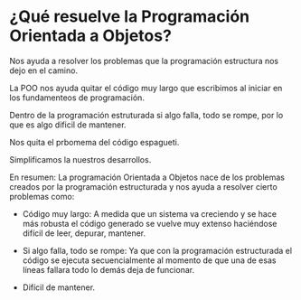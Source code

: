 # ¿Qué resuelve la Programación Orientada a Objetos?

Nos ayuda a resolver los problemas que la programación estructura nos dejo en el camino.

La POO nos ayuda quitar el código muy largo que escribimos al iniciar en los fundamenteos de programación. 

Dentro de la programación estruturada si algo falla, todo se rompe, por lo que es algo dificil de mantener. 

Nos quita el prbomema del código espagueti.

Simplificamos la nuestros desarrollos.

En resumen:
La programación Orientada a Objetos nace de los problemas creados por la programación estructurada y nos ayuda a resolver cierto problemas como:

- Código muy largo: A medida que un sistema va creciendo y se hace más robusta el código generado se vuelve muy extenso haciéndose difícil de leer, depurar, mantener.

- Si algo falla, todo se rompe: Ya que con la programación estructurada el código se ejecuta secuencialmente al momento de que una de esas líneas fallara todo lo demás deja de funcionar.

- Difícil de mantener.